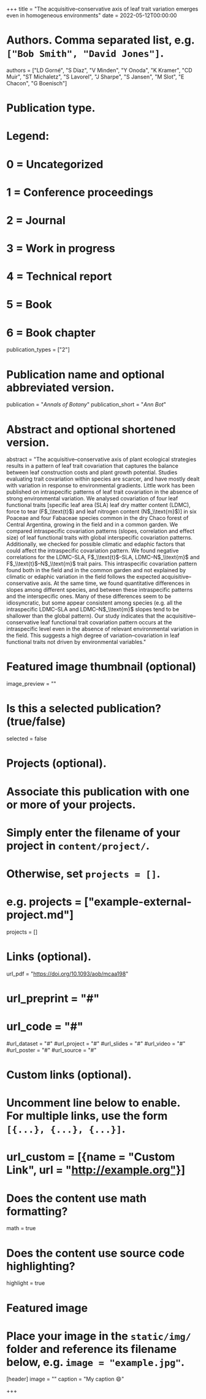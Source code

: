 +++
title = "The acquisitive–conservative axis of leaf trait variation emerges even in homogeneous environments"
date = 2022-05-12T00:00:00

# Authors. Comma separated list, e.g. `["Bob Smith", "David Jones"]`.
authors = ["LD Gorné", "S Díaz", "V Minden", "Y Onoda", "K Kramer", "CD Muir", "ST Michaletz", "S Lavorel", "J Sharpe", "S Jansen", "M Slot", "E Chacon", "G Boenisch"]

# Publication type.
# Legend:
# 0 = Uncategorized
# 1 = Conference proceedings
# 2 = Journal
# 3 = Work in progress
# 4 = Technical report
# 5 = Book
# 6 = Book chapter
publication_types = ["2"]

# Publication name and optional abbreviated version.
publication = "*Annals of Botany*"
publication_short = "*Ann Bot*"

# Abstract and optional shortened version.
abstract = "The acquisitive–conservative axis of plant ecological strategies results in a pattern of leaf trait covariation that captures the balance between leaf construction costs and plant growth potential. Studies evaluating trait covariation within species are scarcer, and have mostly dealt with variation in response to environmental gradients. Little work has been published on intraspecific patterns of leaf trait covariation in the absence of strong environmental variation. We analysed covariation of four leaf functional traits [specific leaf area (SLA) leaf dry matter content (LDMC), force to tear (F$_\\text{t}$) and leaf nitrogen content (N$_\\text{m}$)] in six Poaceae and four Fabaceae species common in the dry Chaco forest of Central Argentina, growing in the field and in a common garden. We compared intraspecific covariation patterns (slopes, correlation and effect size) of leaf functional traits with global interspecific covariation patterns. Additionally, we checked for possible climatic and edaphic factors that could affect the intraspecific covariation pattern. We found negative correlations for the LDMC–SLA, F$_\\text{t}$–SLA, LDMC–N$_\\text{m}$ and F$_\\text{t}$–N$_\\text{m}$ trait pairs. This intraspecific covariation pattern found both in the field and in the common garden and not explained by climatic or edaphic variation in the field follows the expected acquisitive–conservative axis. At the same time, we found quantitative differences in slopes among different species, and between these intraspecific patterns and the interspecific ones. Many of these differences seem to be idiosyncratic, but some appear consistent among species (e.g. all the intraspecific LDMC–SLA and LDMC–N$_\\text{m}$ slopes tend to be shallower than the global pattern). Our study indicates that the acquisitive–conservative leaf functional trait covariation pattern occurs at the intraspecific level even in the absence of relevant environmental variation in the field. This suggests a high degree of variation–covariation in leaf functional traits not driven by environmental variables."

# Featured image thumbnail (optional)
image_preview = ""

# Is this a selected publication? (true/false)
selected = false

# Projects (optional).
#   Associate this publication with one or more of your projects.
#   Simply enter the filename of your project in `content/project/`.
#   Otherwise, set `projects = []`.
#   e.g. projects = ["example-external-project.md"]
projects = []

# Links (optional).
url_pdf = "https://doi.org/10.1093/aob/mcaa198"
# url_preprint = "#"
# url_code = "#"
#url_dataset = "#"
#url_project = "#"
#url_slides = "#"
#url_video = "#"
#url_poster = "#"
#url_source = "#"

# Custom links (optional).
#   Uncomment line below to enable. For multiple links, use the form `[{...}, {...}, {...}]`.
# url_custom = [{name = "Custom Link", url = "http://example.org"}]

# Does the content use math formatting?
math = true

# Does the content use source code highlighting?
highlight = true

# Featured image
# Place your image in the `static/img/` folder and reference its filename below, e.g. `image = "example.jpg"`.
[header]
image = ""
caption = "My caption :smile:"

+++
